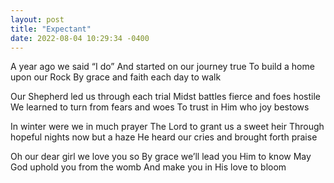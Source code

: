 ```yaml
---
layout: post
title: "Expectant"
date: 2022-08-04 10:29:34 -0400
---
```


A year ago we said “I do”
And started on our journey true
To build a home upon our Rock
By grace and faith each day to walk

Our Shepherd led us through each trial
Midst battles fierce and foes hostile
We learned to turn from fears and woes
To trust in Him who joy bestows 

In winter were we in much prayer
The Lord to grant us a sweet heir
Through hopeful nights now but a haze
He heard our cries and brought forth praise

Oh our dear girl we love you so
By grace we’ll lead you Him to know
May God uphold you from the womb
And make you in His love to bloom

